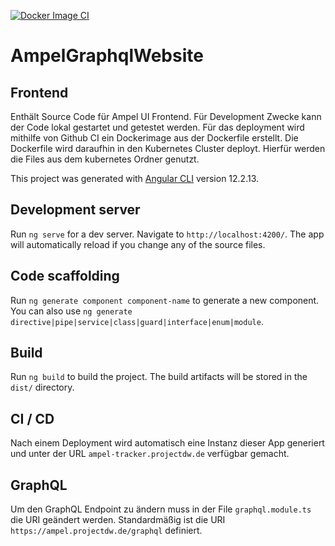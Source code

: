 [![Docker Image CI](https://github.com/devil128/ampel-websocket-ui/actions/workflows/docker-image.yml/badge.svg?branch=main)](https://github.com/devil128/ampel-websocket-ui/actions/workflows/docker-image.yml)

# AmpelGraphqlWebsite

## Frontend
Enthält Source Code für Ampel UI Frontend. Für Development Zwecke kann der Code lokal gestartet und getestet werden. Für das deployment wird mithilfe von Github CI 
ein Dockerimage aus der Dockerfile erstellt. Die Dockerfile wird daraufhin in den Kubernetes Cluster deployt. Hierfür werden die Files aus dem kubernetes Ordner genutzt.


This project was generated with [Angular CLI](https://github.com/angular/angular-cli) version 12.2.13.

## Development server

Run `ng serve` for a dev server. Navigate to `http://localhost:4200/`. The app will automatically reload if you change any of the source files.

## Code scaffolding

Run `ng generate component component-name` to generate a new component. You can also use `ng generate directive|pipe|service|class|guard|interface|enum|module`.

## Build

Run `ng build` to build the project. The build artifacts will be stored in the `dist/` directory.

## CI / CD
Nach einem Deployment wird automatisch eine Instanz dieser App generiert und unter der URL ``ampel-tracker.projectdw.de`` verfügbar gemacht.

## GraphQL 
Um den GraphQL Endpoint zu ändern muss in der File ``graphql.module.ts`` die URI geändert werden. Standardmäßig ist die URI ``https://ampel.projectdw.de/graphql`` definiert.

